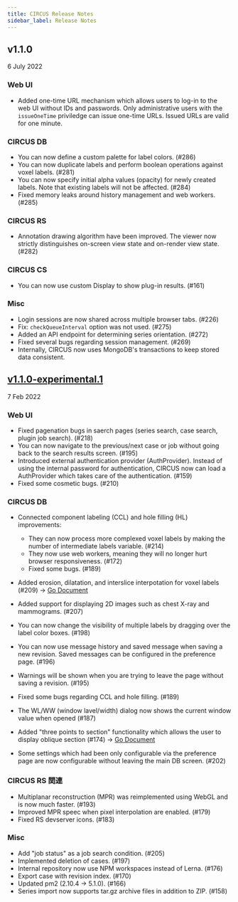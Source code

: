 ```yaml
---
title: CIRCUS Release Notes
sidebar_label: Release Notes
---
```


## v1.1.0

6 July 2022

### Web UI

- Added one-time URL mechanism which allows users to log-in to the web UI without IDs and passwords. Only administrative users with the `issueOneTime` priviledge can issue one-time URLs. Issued URLs are valid for one minute.

### CIRCUS DB

- You can now define a custom palette for label colors. (#286)
- You can now duplicate labels and perform boolean operations against voxel labels. (#281)
- You can now specify initial alpha values (opacity) for newly created labels. Note that existing labels will not be affected. (#284)
- Fixed memory leaks around history management and web workers. (#285)

### CIRCUS RS

- Annotation drawing algorithm have been improved. The viewer now strictly distinguishes on-screen view state and on-render view state. (#282)

### CIRCUS CS

- You can now use custom Display to show plug-in results. (#161)

### Misc

- Login sessions are now shared across multiple browser tabs. (#226)
- Fix: `checkQueueInterval` option was not used. (#275)
- Added an API endpoint for determining series orientation. (#272)
- Fixed several bugs regarding session management. (#269)
- Internally, CIRCUS now uses MongoDB's transactions to keep stored data consistent.

## [v1.1.0-experimental.1](https://hub.docker.com/layers/circuscad/circus/1.1.0-experimental.1/images/sha256-f34b1a30eb6c951851d8e356b6f16583a13f8201fe8a1fd91f75eaf341a7ddea?context=explore)

7 Feb 2022

### Web UI

- Fixed pagenation bugs in saerch pages (series search, case search, plugin job search). (#218)
- You can now navigate to the previous/next case or job without going back to the search results screen. (#195)
- Introduced external authentication provider (AuthProvider). Instead of using the internal password for authentication, CIRCUS now can load a AuthProvider which takes care of the authentication. (#159)
- Fixed some cosmetic bugs. (#210)

### CIRCUS DB

- Connected component labeling (CCL) and hole filling (HL) improvements:

  - They can now process more complexed voxel labels by making the number of intermediate labels variable. (#214)
  - They now use web workers, meaning they will no longer hurt browser responsiveness. (#172)
  - Fixed some bugs. (#189)

- Added erosion, dilatation, and interslice interpotation for voxel labels (#209) -> [Go Document](./users/case-detail#mathematical-morphology)
- Added support for displaying 2D images such as chest X-ray and mammograms. (#207)
- You can now change the visibility of multiple labels by dragging over the label color boxes. (#198)
- You can now use message history and saved message when saving a new revision. Saved messages can be configured in the preference page. (#196)
- Warnings will be shown when you are trying to leave the page without saving a revision. (#195)
- Fixed some bugs regarding CCL and hole filling. (#189)
- The WL/WW (window lavel/width) dialog now shows the current window value when opened (#187)
- Added "three points to section" functionality which allows the user to display oblique section (#174) -> [Go Document](./users/case-detail#oblique-断面の自動生成)
- Some settings which had been only configurable via the preference page are now configurable without leaving the main DB screen. (#202)

### CIRCUS RS 関連

- Multiplanar reconstruction (MPR) was reimplemented using WebGL and is now much faster. (#193)
- Improved MPR speec when pixel interpolation are enabled. (#179)
- Fixed RS devserver icons. (#183)

### Misc

- Add "job status" as a job search condition. (#205)
- Implemented deletion of cases. (#197)
- Internal repository now use NPM workspaces instead of Lerna. (#176)
- Export case with revision index. (#170)
- Updated pm2 (2.10.4 → 5.1.0). (#166)
- Series import now supports tar.gz archive files in addition to ZIP. (#158)
